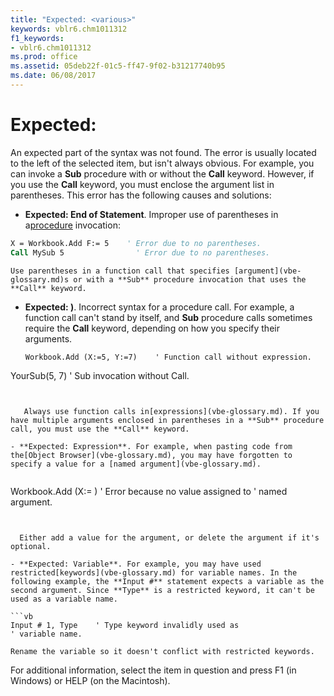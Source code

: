 ```yaml
---
title: "Expected: <various>"
keywords: vblr6.chm1011312
f1_keywords:
- vblr6.chm1011312
ms.prod: office
ms.assetid: 05deb22f-01c5-ff47-9f02-b31217740b95
ms.date: 06/08/2017
---
```



# Expected: <various>

An expected part of the syntax was not found. The error is usually located to the left of the selected item, but isn't always obvious. For example, you can invoke a **Sub** procedure with or without the **Call** keyword. However, if you use the **Call** keyword, you must enclose the argument list in parentheses. This error has the following causes and solutions:



- **Expected: End of Statement**. Improper use of parentheses in a[procedure](vbe-glossary.md) invocation:
    
```vb
X = Workbook.Add F:= 5    ' Error due to no parentheses. 
Call MySub 5                ' Error due to no parentheses. 
```


    Use parentheses in a function call that specifies [argument](vbe-glossary.md)s or with a **Sub** procedure invocation that uses the **Call** keyword.
    
- **Expected: )**. Incorrect syntax for a procedure call. For example, a function call can't stand by itself, and **Sub** procedure calls sometimes require the **Call** keyword, depending on how you specify their arguments.
    
  ```
  Workbook.Add (X:=5, Y:=7)    ' Function call without expression. 
YourSub(5, 7)                ' Sub invocation without Call. 

  ```


     Always use function calls in[expressions](vbe-glossary.md). If you have multiple arguments enclosed in parentheses in a **Sub** procedure call, you must use the **Call** keyword.
    
- **Expected: Expression**. For example, when pasting code from the[Object Browser](vbe-glossary.md), you may have forgotten to specify a value for a [named argument](vbe-glossary.md).
    
  ```
  Workbook.Add (X:= )    ' Error because no value assigned to 
' named argument. 

  ```


    Either add a value for the argument, or delete the argument if it's optional.
    
- **Expected: Variable**. For example, you may have used restricted[keywords](vbe-glossary.md) for variable names. In the following example, the **Input #** statement expects a variable as the second argument. Since **Type** is a restricted keyword, it can't be used as a variable name.
    
```vb
Input # 1, Type    ' Type keyword invalidly used as 
' variable name. 
```


    Rename the variable so it doesn't conflict with restricted keywords.
    

For additional information, select the item in question and press F1 (in Windows) or HELP (on the Macintosh).

